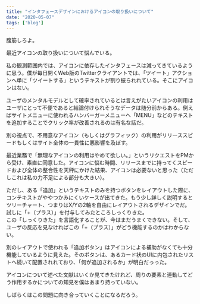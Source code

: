 ```yaml
---
title: "インタフェースデザインにおけるアイコンの取り扱いについて"
date: "2020-05-07"
tags: ['blog']
---
```


腹筋しろよ。

最近アイコンの取り扱いについて悩んでいる。

私の観測範囲内では、アイコンに依存したインタフェースは減ってきているように思う。僕が毎日開くWeb版のTwitterクライアントでは、「ツイート」アクションへ単に「ツイートする」というテキストが割り振られれている。そこにアイコンはない。

ユーザのメンタルモデルとして確率されているとは言えがたいアイコンの利用はユーザにとって不便であると結論付けられそうなデータは随分前からある。例えばサイトメニューに使われるハンバーガーメニューへ「MENU」などのテキストを追加することでクリック率が改善されるのは有名な話だ。

別の視点で、不用意なアイコン（もしくはグラフィック）の利用がリリーススピードもしくはサイト全体の一貫性に悪影響を及ぼす。

最近業務で「無理なアイコンの利用はやめて欲しい。」というリクエストをPMから受け、素直に同意した。アイコンに悩む時間、リリースまでに持ってくスピードおよび全体の整合性を天秤にかけた結果、アイコンは必要ないと思った（ただしこれは私の力不足による部分も大きい）。

ただし、ある「追加」というテキストのみを持つボタンをレイアウトした際に、コンテキストがややつかみにくいケースが出てきた。もう少し詳しく説明するとツリーチャート、つまりはX/Yの2軸を自由にレイアウトされるデザインでだ。
試しに「+（プラス）」を付与してみたところしっくりきた。  
この「しっくりきた」を言語化することが、今はまだうまくできない。そして、ユーザの反応を見なければこの「+（プラス）」がどう機能するのかはわからない。

別のレイアウトで使われる「追加ボタン」はアイコンによる補助がなくても十分機能しているように見えた。そのボタンは、あるカード状のUIに内包されたリストへ続いて配置されれており、「何が追加されるか」が明白だっった。

アイコンについて述べた文献はいくか見てきたけれど、周りの要素と連動してどう作用するかについての知見を僕はあまり持っていない。

しばらくはこの問題に向き合っていくことになるだろう。

